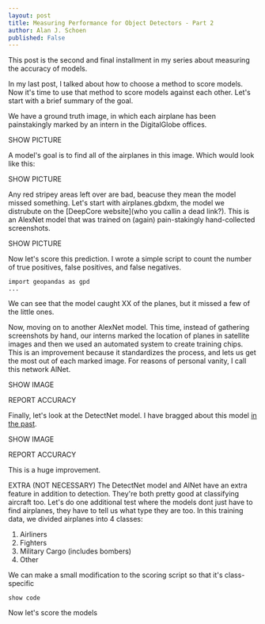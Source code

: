 ```yaml
---
layout: post
title: Measuring Performance for Object Detectors - Part 2
author: Alan J. Schoen
published: False
---
```


This post is the second and final installment in my series about measuring the accuracy of models.

In my last post, I talked about how to choose a method to score models.  Now it's time to use that method to score models against each other.  Let's start with a brief summary of the goal.

We have a ground truth image, in which each airplane has been painstakingly marked by an intern in the DigitalGlobe offices.

SHOW PICTURE

A model's goal is to find all of the airplanes in this image.  Which would look like this:

SHOW PICTURE

Any red stripey areas left over are bad, beacuse they mean the model missed something.  Let's start with airplanes.gbdxm, the model we distrubute on the [DeepCore website](who you callin a dead link?).  This is an AlexNet model that was trained on (again) pain-stakingly hand-collected screenshots.

SHOW PICTURE

Now let's score this prediction.  I wrote a simple script to count the number of true positives, false positives, and false negatives.

```
import geopandas as gpd
...
```

We can see that the model caught XX of the planes, but it missed a few of the little ones.


Now, moving on to another AlexNet model.  This time, instead of gathering screenshots by hand, our interns marked the location of planes in satellite images and then we used an automated system to create training chips.  This is an improvement because it standardizes the process, and lets us get the most out of each marked image.  For reasons of personal vanity, I call this network AlNet.

SHOW IMAGE

REPORT ACCURACY

Finally, let's look at the DetectNet model.  I have bragged about this model [in the past](https://digitalglobe.github.io/DeepCore/2017/04/26/Creating_Synthetic_Clouds.html).

SHOW IMAGE

REPORT ACCURACY

This is a huge improvement.


EXTRA (NOT NECESSARY)
The DetectNet model and AlNet have an extra feature in addition to detection.  They're both pretty good at classifying aircraft too.  Let's do one additional test where the models dont just have to find airplanes, they have to tell us what type they are too.  In this training data, we divided airplanes into 4 classes:

1. Airliners
2. Fighters
3. Military Cargo (includes bombers)
4. Other

We can make a small modification to the scoring script so that it's class-specific

```
show code
```

Now let's score the models

